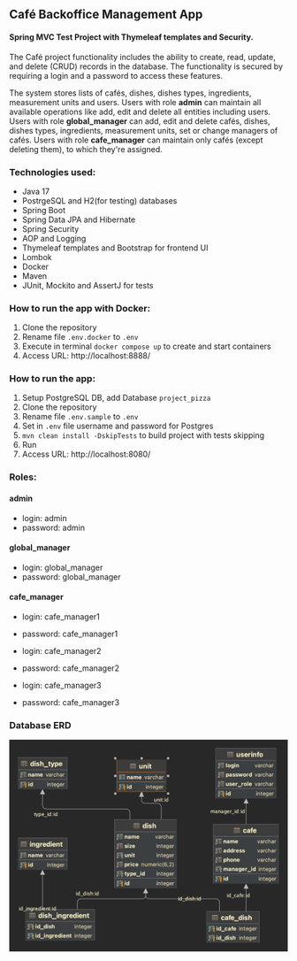 ## Café Backoffice Management App
#### Spring MVC Test Project with Thymeleaf templates and Security.

The Café project functionality includes the ability to create, read, update, and delete (CRUD) records in the database.
The functionality is secured by requiring a login and a password to access these features.

The system stores lists of cafés, dishes, dishes types, ingredients, measurement units and users. 
Users with role **admin** can maintain all available operations like add, edit and delete all entities including users. 
Users with role **global_manager** can add, edit and delete cafés, dishes, dishes types, ingredients, measurement units, 
set or change managers of cafés.
Users with role **cafe_manager** can maintain only cafés (except deleting them), to which they're assigned.


### Technologies used:
- Java 17
- PostrgeSQL and H2(for testing) databases
- Spring Boot
- Spring Data JPA and Hibernate
- Spring Security
- AOP and Logging
- Thymeleaf templates and Bootstrap for frontend UI
- Lombok
- Docker
- Maven
- JUnit, Mockito and AssertJ for tests

### How to run the app with Docker:
1. Clone the repository
2. Rename file ````.env.docker```` to ````.env````
3. Execute in terminal ````docker compose up```` to create and start containers
4. Access URL: http://localhost:8888/


### How to run the app:
1. Setup PostgreSQL DB, add Database ````project_pizza````
2. Clone the repository
3. Rename file ````.env.sample```` to ````.env````
4. Set in ````.env```` file username and password for Postgres
5. ````mvn clean install -DskipTests```` to build project with tests skipping
6. Run
7. Access URL: http://localhost:8080/

### Roles:
#### admin
- login: admin
- password: admin

#### global_manager
- login: global_manager
- password: global_manager

#### cafe_manager
- login: cafe_manager1
- password: cafe_manager1

- login: cafe_manager2
- password: cafe_manager2

- login: cafe_manager3
- password: cafe_manager3

### Database ERD
![alt text](cafe_project_erd.png)